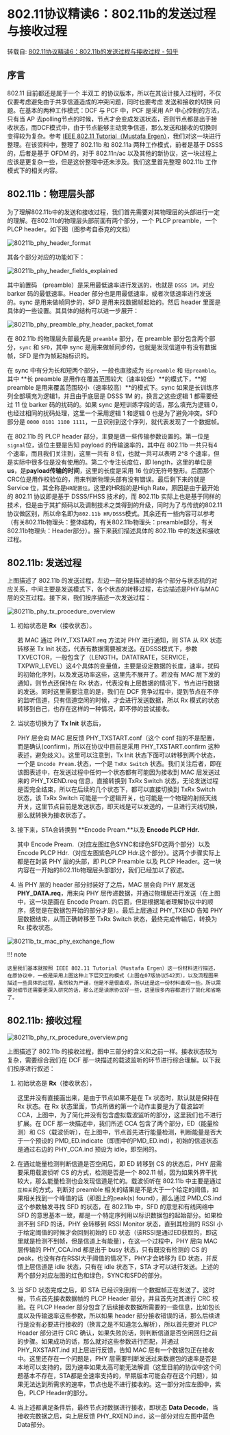 # 802.11协议精读6：802.11b的发送过程与接收过程

转载自: [802.11协议精读6：802.11b的发送过程与接收过程 - 知乎](https://zhuanlan.zhihu.com/p/21483155)

## 序言

802.11 目前都还是属于一个 半双工 的协议版本，所以在其设计接入过程时，不仅仅要考虑避免由于共享信道造成的冲突问题，同时也要考虑 发送和接收的切换 问题。在基本的两种工作模式：DCF 与 PCF 中，PCF 是采用 AP 中心控制的方法，只有当 AP 去polling节点的时候，节点才会变成发送状态，否则节点都是出于接收状态，而DCF模式中，由于节点能够主动竞争信道，那么发送和接收的切换则变得较为复杂。参考 [IEEE 802.11 Tutorial（Mustafa Ergen）](http://staff.ustc.edu.cn/~xinming/Wireless%20Networks/ME-Wireless%20Communications%20and%20Networks/802.11-tutorial.pdf)，我们对这一块进行整理。在该资料中，整理了 802.11b 和 802.11a 两种工作模式，前者是基于 DSSS 的，后者是基于 OFDM 的，对于 802.11n/ac 以及其他的新协议，这一块过程上应该是更复杂一些，但是这份整理中还未涉及。我们这里首先整理 802.11b 工作模式下的相关内容。

## 802.11b：物理层头部

为了理解802.11b中的发送和接收过程，我们首先需要对其物理层的头部进行一定的理解。在802.11b的物理层头部前面有两个部分，一个 PLCP preamble，一个 PLCP header。如下图（图参考自泰克的文档）

![80211b_phy_header_format](images/80211b_phy_header_format.png)

其各个部分对应的功能如下：

![80211b_phy_header_fields_explained](images/80211b_phy_header_fields_explained.png)

其中前置码 （preamble）是采用最低速率进行发送的，也就是 `DSSS 1M`，对应 barker 码的最低速率。Header 部分也是用最低速率，或者次低速率进行发送的。sync 是用来做帧同步的，SFD 是用来找数据帧起始的。然后 header 里面是具体的一些设置。其具体的结构可以进一步展开：

![80211b_phy_preamble_phy_header_packet_fomat](images/80211b_phy_preamble_phy_header_packet_fomat.png)

在 802.11b 的物理层头部最先是 `preamble` 部分，在 preamble 部分包含两个部分，`sync` 和 `SFD`，其中 sync 是用来做帧同步的，也就是发现信道中有没有数据帧，SFD 是作为帧起始标识的。

在 sync 中有分为长和短两个部分，一般也直接成为 `长preamble` 和 `短preamble`。其中 **长 preamble 是用作在覆盖范围较大（速率较低）**的模式下，**短 preamble 是用来覆盖范围较小（速率较高）**的模式下。sync 如果是长训练序列全部填充为逻辑1，并且由于底层是 DSSS 1M 的，换言之这些逻辑 1 都需要经过 11 位 barker 码的扰码的。如果 sync 是短训练字段的话，那么填充为逻辑 0，也经过相同的扰码处理，这里一个采用逻辑 1 和逻辑 0 也是为了避免冲突。SFD 部分是 `0000 0101 1100 1111`，一旦识别到这个序列，就代表发现了一个数据帧。

在 802.11b 的 PLCP header 部分，主要是做一些传输参数设置的。第一位是`signal`位，该位主要是告知 payload 的传输速率的，其中在 802.11b 一共只有4个速率，而且我们关注到，这里一共有 8 位，也就一共可以表明 2^8 个速率，但是实际中很多位是没有使用的。第二个专注长度位，即 length，这里的单位是 **us**，是**payload传输的时间**，这里的长度是采用 16 位的无符号整形。后面那个CRC位是用作校验位的，用来判断物理头部有没有错误。最后剩下来的就是 Service 位，其全称是`HR配置位`。这里的HR指的是High Rate，原因是由于最开始的 802.11 协议即是基于 DSSS/FHSS 技术的，而 802.11b 实际上也是基于同样的技术，但是由于其扩频码以及调制技术之类得到的升级，同时为了与传统的802.11协议做区别，所以命名即为`802.11b HR/DSSS`模式。其余还有一些内容可以参考（有关802.11b物理头：整体结构，有关802.11b物理头：preamble部分，有关802.11b物理头：Header部分）。接下来我们描述具体的 802.11b 中的发送和接收过程。

## 802.11b: 发送过程

上图描述了 802.11b 的发送过程，左边一部分是描述帧的各个部分与状态机的对应关系，中间主要是发送模式下，各个状态的转移过程，右边描述是PHY与MAC层的交互过程。接下来，我们按序描述一次发送过程：

![80211b_phy_tx_procedure_overview](images/80211b_phy_tx_procedure_overview.png)

1. 初始状态是 **Rx**（接收状态）。

    若 MAC 通过 PHY_TXSTART.req 方法对 PHY 进行通知，则 STA 从 RX 状态转移至 Tx Init 状态，代表有数据需要被发送。在DSSS模式下，参数 TXVECTOR，一般包含了（LENGTH，DATATRATE，SERVICE，TXPWR_LEVEL）这4个具体的变量值，主要是设定数据的长度，速率，扰码的初始化序列，以及发送功率这些，这里先不展开了。若没有 MAC 层下发的通知，则节点还保持在 Rx 状态，代表没有上层数据的情况下，节点进行数据的发送。同时这里需要注意的是，我们在 DCF 竞争过程中，提到节点在不停的监听信道，只有信道空闲的时候，才会进行发送数据，所以 Rx 模式的状态转移到自己，也存在这样的一种情况，即不停的尝试接收。

2. 当状态切换为了 **Tx Init** 状态后，

    PHY 层会向 MAC 层反馈 PHY_TXSTART.conf（这个 conf 指的不是配置，而是确认(confirm)，所以在协议中目前是采用 PHY_TXSTART.confirm 这种表述，避免歧义）。这里可以注意到，Tx Init 状态下面可以转移到两个状态，一个是 `Encode Pream.`状态，一个是 `TxRx Switch` 状态。我们关注后者，即在该图表述中，在发送过程中任何一个状态都有可能因为接收到 MAC 层发送过来的 PHY_TXEND.req 信息，直接转换到 TxRx Switch 状态，无论发送过程是否完全结束，所以在后续的几个状态下，都可以直接切换到 TxRx Switch 状态，该 TxRx Switch 可能是一个逻辑开关，也可能是一个物理的射频天线开关，这里节点目前是发送状态，即天线是可以发送的，一旦进行天线切换，那么就转换为接收状态了。

3. 接下来，STA会转换到 **Encode Pream.**以及 **Encode PLCP Hdr.**

    其中 Encode Pream.（对应左图红色SYNC和绿色SFD这两个部分）以及Encode PLCP Hdr.（对应左图紫色PLCP Hdr.这个部分）。这两个步骤实际上都是在封装 PHY 层的头部，即 PLCP Preamble 以及 PLCP Header。这一块内容在一开始的802.11b物理层头部部分，我们已经加以了叙述。

4. 当 PHY 层的 header 部分封装好了之后，MAC 层会向 PHY 层发送 **PHY_DATA.req**，用来向 PHY 层传递数据，并通过物理层进行发送（在上图中，这一块是画在 Encode Pream. 的后面，但是根据笔者理解协议中的顺序，感觉是在数据包开始的部分才是）。最后上层通过 PHY_TXEND 告知 PHY 层数据结束，从而正确转移至 TxRx Switch 状态，最终完成传输后，转换为 Rx 接收状态。

![80211b_tx_mac_phy_exchange_flow](images/80211b_tx_mac_phy_exchange_flow.png)

!!! note

    这里我们基本就按照 IEEE 802.11 Tutorial（Mustafa Ergen）这一份材料进行描述，在原协议中，一般是采用上图这种上下层交互的模式（上图在07版协议542页），以及流程图来描述一些具体的过程，虽然较为严谨，但是不是很直观，所以还是这一份材料直观一些。所以需要对细节还需要更深入研究的话，那么还是读原协议好一些，这里很多内容都进行了简化和省略了。

## 802.11b: 接收过程

![80211b_phy_rx_procedure_overview.png](images/80211b_phy_rx_procedure_overview.png)

上图描述了 802.11b 的接收过程，图中三部分的含义和之前一样。接收状态较为复杂，需要综合我们在 DCF 那一块描述的载波监听的环节进行综合理解。以下我们按序进行叙述：

1. 初始状态是 **Rx**（接收状态），

    这里并没有直接画出来，是由于节点如果不是在 Tx 状态时，默认就是保持在 Rx 状态。在 Rx 状态里面，节点所做的第一个动作主要是为了载波监听 CCA，上图中，为了简化并没有包含虚拟载波监听的部分，这里我们也不进行扩展。在 DCF 那一块描述中，我们所述 CCA 包含了两个部分，ED（能量检测）和 CS（载波侦听），在上图中，节点首先进行能量检测，判断能量是否大于一个预设的 PMD_ED.indicate（即图中的PMD_ED.ind），初始的信道状态是通过右边的 PHY_CCA.ind 预设为 idle，即空闲的。


2. 在通过能量检测判断信道是否空闲后，即 ED 转移到 CS 的状态后，PHY 层需要采用载波侦听 CS 的方式，检测是否是一个 802.11 帧，因为如果外界干扰较大，那么能量检测也会发现信道是忙的。载波侦听在 802.11b 中主要是通过`互相关`的方式，判断对 preamble 相关的结果是不是大于一个给定的阈值，如果相关找到一个峰值的话（即图上的peak(s) found），那么通过 PMD_CS.ind 这个参数触发寻找 SFD 的状态，在 802.11b 中，SFD 的意思和有线网络中 SFD 的意思基本一致，都是一个特定序列用以标识数据包的起始部分。如果检测不到 SFD 的话，PHY 会转移到 RSSI Monitor 状态，直到其检测的 RSSI 小于给定阈值的时候才会回到初始的 ED 状态（该RSSI是通过ED获取的，即这里就是检测不到帧，但是信道上有能量），在这一个过程中，PHY 层向 MAC 层传输的 PHY_CCA.ind 都是出于 busy 状态，只有既没有检测的 CS 的 peak，也没有存在RSSI大于阈值的情况下，PHY才会转移为 ED 状态，并反馈上层信道是 idle 状态，只有在 idle 状态下，STA 才可以进行发送。上述的两个部分对应左图的红色和绿色，SYNC和SFD的部分。


3. 当 SFD 状态完成之后，即 STA 已经识别到有一个数据帧正在发送了。这时候，节点首先接收数据帧的 PLCP Header 部分，并且首先对其进行 CRC 校验。在 PLCP Header 部分包含了后续接收数据所需要的一些信息，比如包长度以及传输速率这些参数，所以如果 header 部分接收错误的话，那么后续进行是没有必要进行接收的（换言之是不知道怎么解析），所以首先要对 PLCP Header 部分进行 CRC 确认，如果失败的话，则判断信道是否空闲回归之前的步骤。如果成功的话，那么就对这些参数进行匹配，并通过 PHY_RXSTART.ind 对上层进行反馈，告知 MAC 层有一个数据包正在接收中。这里还存在一个问题是，PHY 层需要判断发送过来数据包的速率是否是本地可以支持的，因为速率如果太高可能无法解调（这里目前的协议中这个问题基本不存在，STA都是全速率支持的，早期版本可能会存在这个问题），如果无法达到所需求的速率，节点也是不进行接收的。这一部分对应左图中，紫色，PLCP Header的部分。

4. 当上述都满足条件后，最终节点对数据进行接收，即状态 **Data Decode**，当接收完数据之后，向上层反馈 PHY_RXEND.ind，这一部分对应左图中蓝色Data部分。
